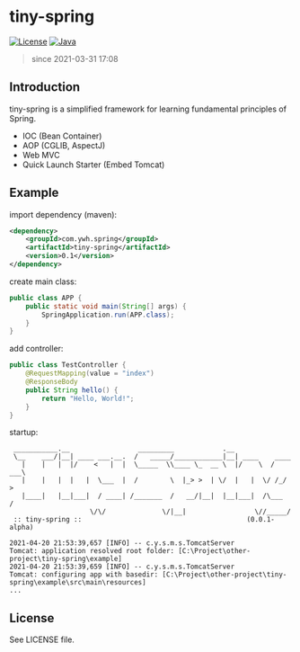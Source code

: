 # tiny-spring

[![License](https://img.shields.io/badge/license-MIT-4EB1BA.svg)]()
[![Java](https://img.shields.io/badge/language-Java-orange.svg)]()

> since 2021-03-31 17:08

## Introduction

tiny-spring is a simplified framework for learning fundamental principles of Spring.

- IOC (Bean Container)
- AOP (CGLIB, AspectJ)
- Web MVC 
- Quick Launch Starter (Embed Tomcat)

## Example
import dependency (maven): 
```xml
<dependency>
    <groupId>com.ywh.spring</groupId>
    <artifactId>tiny-spring</artifactId>
    <version>0.1</version>
</dependency>
```
create main class:
```java
public class APP {
    public static void main(String[] args) {
        SpringApplication.run(APP.class);
    }
}
```
add controller:
```java
public class TestController {
    @RequestMapping(value = "index")
    @ResponseBody
    public String hello() {
        return "Hello, World!";
    }
}
```

startup:
```
 ___________.__                 _________            .__                
 \__    ___/|__| ____ ___.__.  /   _____/____________|__| ____    ____  
   |    |   |  |/    <   |  |  \_____  \\____ \_  __ \  |/    \  / ___\ 
   |    |   |  |   |  \___  |  /        \  |_> >  | \/  |   |  \/ /_/  >
   |____|   |__|___|  / ____| /_______  /   __/|__|  |__|___|  /\___  / 
                    \/\/              \/|__|                 \//_____/
 :: tiny-spring ::                                         (0.0.1-alpha)

2021-04-20 21:53:39,657 [INFO] -- c.y.s.m.s.TomcatServer         Tomcat: application resolved root folder: [C:\Project\other-project\tiny-spring\example]
2021-04-20 21:53:39,659 [INFO] -- c.y.s.m.s.TomcatServer         Tomcat: configuring app with basedir: [C:\Project\other-project\tiny-spring\example\src\main\resources]
...
```

## License

See LICENSE file.